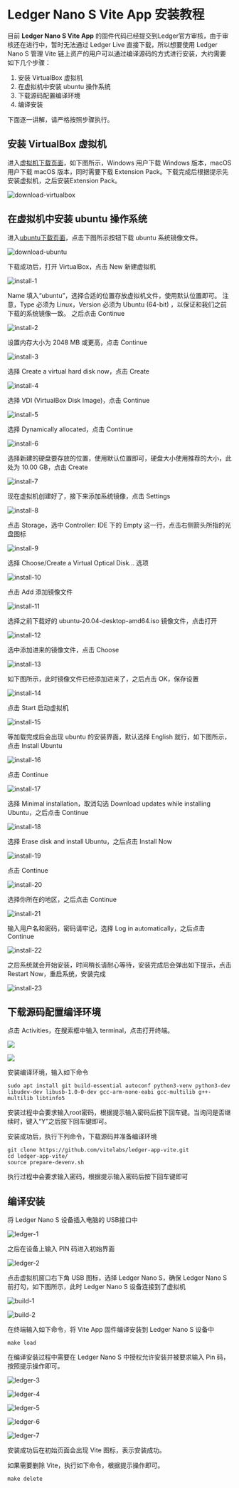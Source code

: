 # Ledger Nano S Vite App 安装教程
目前 **Ledger Nano S Vite App** 的固件代码已经提交到Ledger官方审核，由于审核还在进行中，暂时无法通过 Ledger Live 直接下载，所以想要使用 Ledger Nano S 管理 Vite 链上资产的用户可以通过编译源码的方式进行安装，大约需要如下几个步骤：
1. 安装 VirtualBox 虚拟机
2. 在虚拟机中安装 ubuntu 操作系统
3. 下载源码配置编译环境
4. 编译安装

下面逐一讲解，请严格按照步骤执行。

## 安装 VirtualBox 虚拟机
进入[虚拟机下载页面](https://www.virtualbox.org/wiki/Downloads)，如下图所示，Windows 用户下载 Windows 版本，macOS 用户下载 macOS 版本，同时需要下载 Extension Pack。下载完成后根据提示先安装虚拟机，之后安装Extension Pack。

![download-virtualbox](../../../../assets/images/ledger/download-virtualbox.png)

## 在虚拟机中安装 ubuntu 操作系统
进入[ubuntu下载页面](https://ubuntu.com/#download)，点击下图所示按钮下载 ubuntu 系统镜像文件。

![download-ubuntu](../../../../assets/images/ledger/download-ubuntu.png)

下载成功后，打开 VirtualBox，点击 New 新建虚拟机

![install-1](../../../../assets/images/ledger/install-1.png)

Name 填入“ubuntu”，选择合适的位置存放虚拟机文件，使用默认位置即可。
注意，Type 必须为 Linux，Version 必须为 Ubuntu (64-bit) ，以保证和我们之前下载的系统镜像一致。
之后点击 Continue

![install-2](../../../../assets/images/ledger/install-2.png)

设置内存大小为 2048 MB 或更高，点击 Continue

![install-3](../../../../assets/images/ledger/install-3.png)

选择 Create a virtual hard disk now，点击 Create

![install-4](../../../../assets/images/ledger/install-4.png)

选择 VDI (VirtualBox Disk Image)，点击 Continue

![install-5](../../../../assets/images/ledger/install-5.png)

选择 Dynamically allocated，点击 Continue

![install-6](../../../../assets/images/ledger/install-6.png)

选择新建的硬盘要存放的位置，使用默认位置即可，硬盘大小使用推荐的大小，此处为 10.00 GB，点击 Create

![install-7](../../../../assets/images/ledger/install-7.png)

现在虚拟机创建好了，接下来添加系统镜像，点击 Settings

![install-8](../../../../assets/images/ledger/install-8.png)

点击 Storage，选中 Controller: IDE 下的 Empty 这一行，点击右侧箭头所指的光盘图标

![install-9](../../../../assets/images/ledger/install-9.png)

选择 Choose/Create a Virtual Optical Disk... 选项

![install-10](../../../../assets/images/ledger/install-10.png)

点击 Add 添加镜像文件

![install-11](../../../../assets/images/ledger/install-11.png)

选择之前下载好的 ubuntu-20.04-desktop-amd64.iso 镜像文件，点击打开

![install-12](../../../../assets/images/ledger/install-12.png)

选中添加进来的镜像文件，点击 Choose

![install-13](../../../../assets/images/ledger/install-13.png)

如下图所示，此时镜像文件已经添加进来了，之后点击 OK，保存设置

![install-14](../../../../assets/images/ledger/install-14.png)

点击 Start 启动虚拟机

![install-15](../../../../assets/images/ledger/install-15.png)

等加载完成后会出现 ubuntu 的安装界面，默认选择 English 就行，如下图所示，点击 Install Ubuntu

![install-16](../../../../assets/images/ledger/install-16.png)

点击 Continue

![install-17](../../../../assets/images/ledger/install-17.png)

选择 Minimal installation，取消勾选 Download updates while installing Ubuntu，之后点击 Continue

![install-18](../../../../assets/images/ledger/install-18.png)

选择 Erase disk and install Ubuntu，之后点击 Install Now

![install-19](../../../../assets/images/ledger/install-19.png)

点击 Continue

![install-20](../../../../assets/images/ledger/install-20.png)

选择你所在的地区，之后点击 Continue

![install-21](../../../../assets/images/ledger/install-21.png)

输入用户名和密码，密码请牢记，选择 Log in automatically，之后点击 Continue

![install-22](../../../../assets/images/ledger/install-22.png)

之后系统就会开始安装，时间稍长请耐心等待，安装完成后会弹出如下提示，点击 Restart Now，重启系统，安装完成

![install-23](../../../../assets/images/ledger/install-23.png)

## 下载源码配置编译环境
点击 Activities，在搜索框中输入 terminal，点击打开终端。

![](../../../../assets/images/ledger/config-1.jpg)

![](../../../../assets/images/ledger/config-2.jpg)

安装编译环境，输入如下命令
```shell
sudo apt install git build-essential autoconf python3-venv python3-dev libudev-dev libusb-1.0-0-dev gcc-arm-none-eabi gcc-multilib g++-multilib libtinfo5
```
安装过程中会要求输入root密码，根据提示输入密码后按下回车键。当询问是否继续时，键入“Y”之后按下回车键即可。

安装成功后，执行下列命令，下载源码并准备编译环境
```shell
git clone https://github.com/vitelabs/ledger-app-vite.git
cd ledger-app-vite/
source prepare-devenv.sh
```
执行过程中会要求输入密码，根据提示输入密码后按下回车键即可

## 编译安装
将 Ledger Nano S 设备插入电脑的 USB接口中

![ledger-1](../../../../assets/images/ledger/ledger-1.jpg)

之后在设备上输入 PIN 码进入初始界面

![ledger-2](../../../../assets/images/ledger/ledger-2.jpg)

点击虚拟机窗口右下角 USB 图标，选择 Ledger Nano S，确保 Ledger Nano S 前打勾，如下图所示，此时 Ledger Nano S 设备连接到了虚拟机

![build-1](../../../../assets/images/ledger/build-1.png)

![build-2](../../../../assets/images/ledger/build-2.png)

在终端输入如下命令，将 Vite App 固件编译安装到 Ledger Nano S 设备中
```shell
make load
```
在编译安装过程中需要在 Ledger Nano S 中授权允许安装并被要求输入 Pin 码，按照提示操作即可。

![ledger-3](../../../../assets/images/ledger/ledger-3.jpg)

![ledger-4](../../../../assets/images/ledger/ledger-4.jpg)

![ledger-5](../../../../assets/images/ledger/ledger-5.jpg)

![ledger-6](../../../../assets/images/ledger/ledger-6.jpg)

![ledger-7](../../../../assets/images/ledger/ledger-7.jpg)

安装成功后在初始页面会出现 Vite 图标，表示安装成功。

如果需要删除 Vite，执行如下命令，根据提示操作即可。
```shell
make delete
```
